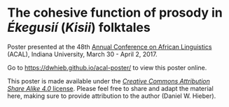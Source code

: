 # The cohesive function of prosody in *Ékegusií* (*Kisii*) folktales
Poster presented at the 48th [Annual Conference on African Linguistics](http://www.indiana.edu/~acal48/) (ACAL), Indiana University, March 30 - April 2, 2017.

Go to https://dwhieb.github.io/acal-poster/ to view this poster online.

This poster is made available under the [*Creative Commons Attribution Share Alike 4.0* license](https://creativecommons.org/licenses/by-sa/4.0/). Please feel free to share and adapt the material here, making sure to provide attribution to the author (Daniel W. Hieber).
